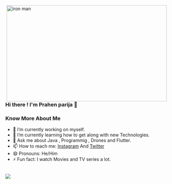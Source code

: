 <img align="right" src="https://media.giphy.com/media/3o7aDaXY5NgnT3JZi8/giphy.gif" alt="iron man" width="500" height="300" >

### Hi there ! I'm Prahen parija 👋

### Know More About Me
- 🔭 I’m currently working on myself.
- 🌱 I’m currently learning how to get along with new Technologies.
- 💬 Ask me about Java , Programmig , Drones and Flutter.
- 📫 How to reach me: [Instagram](https://www.instagram.com/_staaark_/) And [Twitter](https://twitter.com/prahen_parija)
- 😄 Pronouns: He/Him
- ⚡ Fun fact: I watch Movies and TV series a lot.

</br>

<img align="left" src='https://github-readme-stats.vercel.app/api?username=prahenstark&show_icons=true&icon_color=ec1c1c&text_color=ffffff&bg_color=131723'>
